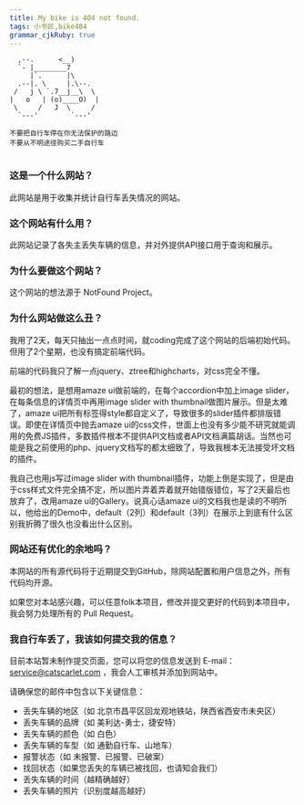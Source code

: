 ```yaml
---
title: My bike is 404 not found.
tags: 小书匠,bike404
grammar_cjkRuby: true
---
```



```
  ,--.      <__)
  `- |________7
     |`.      |\
  .--|. \     |.\--.
 /   j \ `.7__j__\  \
|   o   | (o)____O)  |
 \     /   J  \     /
  `---'        `---'

不要把自行车停在你无法保护的路边
不要从不明途径购买二手自行车


```

### 这是一个什么网站？

此网站是用于收集并统计自行车丢失情况的网站。

### 这个网站有什么用？

此网站记录了各失主丢失车辆的信息，并对外提供API接口用于查询和展示。

### 为什么要做这个网站？

这个网站的想法源于 NotFound Project。

### 为什么网站做这么丑？

我用了2天，每天只抽出一点点时间，就coding完成了这个网站的后端初始代码。但用了2个星期，也没有搞定前端代码。

前端的代码我只了解一点jquery、ztree和highcharts，对css完全不懂。

最初的想法，是想用amaze ui做前端的，在每个accordion中加上image slider，在每条信息的详情页中再用image slider with thumbnail做图片展示。但是太难了，amaze ui把所有标签得style都自定义了，导致很多的slider插件都排版错误。即使在详情页中抛去amaze ui的css文件，世面上也没有多少能不研究就能调用的免费JS插件，多数插件根本不提供API文档或者API文档满篇胡话。当然也可能是我之前使用的php、jquery文档写的都太细致了，导致我根本无法接受坏文档的插件。

我自己也用js写过image slider with thumbnail插件，功能上倒是实现了，但是由于css样式文件完全搞不定，所以图片弄着弄着就开始错版错位，写了2天最后也放弃了，改用amaze ui的Gallery。说真心话amaze ui的文档我也是读的不明所以，他给出的Demo中，default（2列）和default（3列）在展示上到底有什么区别我折腾了很久也没看出什么区别。

### 网站还有优化的余地吗？

本网站的所有源代码将于近期提交到GitHub，除网站配置和用户信息之外，所有代码均开源。

如果您对本站感兴趣，可以任意folk本项目，修改并提交更好的代码到本项目中，我会努力处理所有的 Pull Request。

### 我自行车丢了，我该如何提交我的信息？

目前本站暂未制作提交页面，您可以将您的信息发送到 E-mail：service@catscarlet.com ，我会人工审核并添加到网站中。

请确保您的邮件中包含以下关键信息：
- 丢失车辆的地区（如 北京市昌平区回龙观地铁站，陕西省西安市未央区）
- 丢失车辆的品牌（如 美利达-勇士，捷安特）
- 丢失车辆的颜色（如 白色）
- 丢失车辆的车型（如 通勤自行车、山地车）
- 报警状态（如 未报警、已报警、已破案）
- 找回状态（如果您丢失的车辆已被找回，也请知会我们）
- 丢失车辆的时间（越精确越好）
- 丢失车辆的照片（识别度越高越好）
